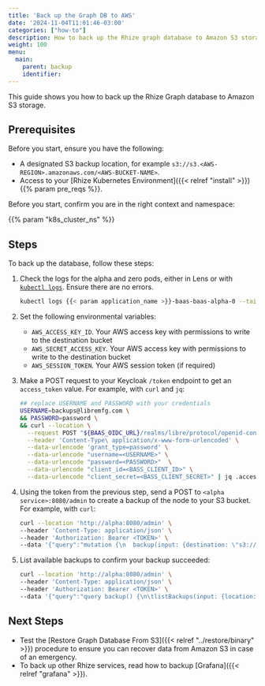 ```yaml
---
title: 'Back up the Graph DB to AWS'
date: '2024-11-04T11:01:46-03:00'
categories: ["how-to"]
description: How to back up the Rhize graph database to Amazon S3 storage.
weight: 100
menu:
  main:
    parent: backup
    identifier:
---
```


This guide shows you how to back up the Rhize Graph database to Amazon S3 storage.

## Prerequisites

Before you start, ensure you have the following:


- A designated S3 backup location, for example `s3://s3.<AWS-REGION>.amazonaws.com/<AWS-BUCKET-NAME>`.
- Access to your [Rhize Kubernetes Environment]({{< relref "install" >}})
{{% param pre_reqs %}}.


Before you start, confirm you are in the right context and namespace:

{{% param "k8s_cluster_ns" %}}

## Steps

To back up the database, follow these steps:

1. Check the logs for the alpha and zero pods, either in Lens or with [`kubectl logs`](https://kubernetes.io/docs/reference/generated/kubectl/kubectl-commands#logs).
    Ensure there are no errors.

    ```bash
    kubectl logs {{< param application_name >}}-baas-baas-alpha-0 --tail=80
    ```
1. Set the following environmental variables:
   - `AWS_ACCESS_KEY_ID`. Your AWS access key with permissions to write to the destination bucket 
   - `AWS_SECRET_ACCESS_KEY`. Your AWS access key with permissions to write to the destination bucket
   - `AWS_SESSION_TOKEN`. Your AWS session token (if required)

1. Make a POST request to your Keycloak `/token` endpoint to get an `access_token` value.
For example, with `curl` and `jq`:

    ```bash
    ## replace USERNAME and PASSWORD with your credentials
    USERNAME=backups@libremfg.com \
    && PASSWORD=password \
    && curl --location \
      --request POST "${BAAS_OIDC_URL}/realms/libre/protocol/openid-connect/token" \
      --header 'Content-Type\ application/x-www-form-urlencoded' \
      --data-urlencode 'grant_type=password' \
      --data-urlencode "username=<USERNAME>" \
      --data-urlencode "password=<PASSWORD>"  \
      --data-urlencode "client_id=<BASS_CLIENT_ID>" \
      --data-urlencode "client_secret=<BASS_CLIENT_SECRET>" | jq .access_token
    ```

1. Using the token from the previous step, send a POST to `<alpha service>:8080/admin` to create a backup of the node to your S3 bucket.
For example, with `curl`:

    ```bash
   curl --location 'http://alpha:8080/admin' \
   --header 'Content-Type: application/json' \
   --header 'Authorization: Bearer <TOKEN>' \
   --data '{"query":"mutation {\n  backup(input: {destination: \"s3://s3.<AWS-REGION>.amazonaws.com/<AWS-BUCKET-NAME>\"}) {\n    response {\n      message\n      code\n    }\n    taskId\n  }\n}","variables":{}}'
   ```

1. List available backups to confirm your backup succeeded:

    ```bash
    curl --location 'http://alpha:8080/admin' \
   --header 'Content-Type: application/json' \
   --header 'Authorization: Bearer <TOKEN>' \
   --data '{"query":"query backup() {\n\tlistBackups(input: {location: \"s3://s3.<AWS-REGION>>.amazonaws.com/<AWS-BUCKET-NAME>\"}) {\n\t\tbackupId\n\t\tbackupNum\n\t\tpath\n\t\tsince\n\t\ttype\n\t}\n}","variables":{}}'
    ```

## Next Steps

- Test the [Restore Graph Database From S3]({{< relref "../restore/binary" >}}) procedure to ensure you can recover data from Amazon S3 in case of an emergency.
- To back up other Rhize services, read how to backup [Grafana]({{< relref "grafana" >}}).
